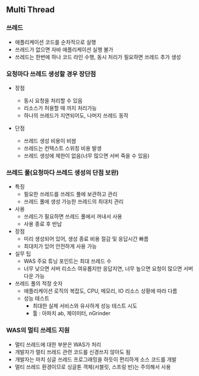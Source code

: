 ## Multi Thread

### 쓰레드

- 애플리케이션 코드를 순차적으로 실행
- 쓰레드가 없으면 자바 애플리케이션 실행 불가
- 쓰레드는 한번에 하나 코드 라인 수행, 동시 처리가 필요하면 쓰레드 추가 생성

### 요청마다 쓰레드 생성할 경우 장단점

- 장점
  - 동시 요청을 처리할 수 있음
  - 리소스가 허용할 때 까지 처리가능
  - 하나의 쓰레드가 지연되어도, 나머지 쓰레드 동작

- 단점
  - 쓰레드 생성 비용이 비쌈
  - 쓰레드는 컨텍스트 스위칭 비용 발생
  - 쓰레드 생성에 제한이 없음(너무 많으면 서버 죽을 수 있음)

### 쓰레드 풀(요청마다 쓰레드 생성의 단점 보완)

- 특징
  - 필요한 쓰레드를 쓰레드 풀에 보관하고 관리
  - 쓰레드 풀에 생성 가능한 쓰레드의 최대치 관리
- 사용
  - 쓰레드가 필요하면 쓰레드 풀에서 꺼내서 사용
  - 사용 종료 후 반납
- 장점
  - 미리 생성되어 있어, 생성 종료 비용 절감 및 응답시간 빠름
  - 최대치가 있어 안전하게 사용 가능
- 실무 팁
  - WAS 주요 튜닝 포인트는 최대 쓰레드 수
  - 너무 낮으면 서버 리소스 여유롭지만 응답지연, 너무 높으면 요청이 많으면 서버 다운 가능
- 쓰레드 풀의 적정 숫자
  - 애플리케이션 로직의 복잡도, CPU, 메모리, IO 리소스 상황에 따라 다름
  - 성능 테스트
    - 최대한 실제 서비스와 유사하게 성능 테스트 시도
    - 툴 : 아파치 ab, 제이미터, nGrinder

### WAS의 멀티 쓰레드 지원

- 멀티 쓰레드에 대한 부분은 WAS가 처리
- 개발자가 멀티 쓰레드 관련 코드를 신경쓰지 않아도 됨
- 개발자는 마치 싱글 쓰레드 프로그래밍을 하듯이 편리하게 소스 코드를 개발
- 멀티 쓰레드 환경이므로 싱글톤 객체(서블릿, 스프링 빈)는 주의해서 사용